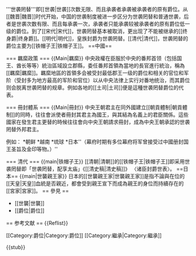 '''世袭罔替'''即[[世袭|世袭]]次数无限、而且承袭者承袭被承袭者的原有爵位。从[[魏晋|魏晋]]时代开始，中国的世袭制度被进一步区分为世袭罔替和普通世袭，后者是世袭次数有限、而且每承袭一次，承袭者只能承袭较被承袭者的原有爵位低一级的爵位。到了[[宋代|宋代]]，世袭罔替基本被取消，更出现了不能被继承的[[终身爵|终身爵]]。[[明代|明代]]，皇族封爵为世袭罔替。[[清代|清代]]，世袭罔替的爵位主要为[[铁帽子王|铁帽子王]]。
==中國==

=== 羈縻政策 ===
{{Main|羈縻}}
中央政權在臣服於中央的番邦首领（包括国王、酋长等等）統治區域設立郡縣，委任番邦首領為當地的長官進行統治，稱為[[羈縻|羈縻]]。羈縻地區的首領多会被受封最低郡王一级的爵位和相关的官位和军阶（受封多为地方最高的军阶和官位）以从中央法律上实行对番地统治，而其爵位则会脱离世袭罔替的规章。例如各地的[[土司|土司]]便是這種世袭罔替爵位的代表。

=== 冊封體系 ===
{{Main|冊封}}
中央王朝君主在同外國建立[[朝貢體制|朝貢體制]]的同時，往往會派使者冊封其君主為國王，與其結為名義上的君臣關係。這些國家在發生君主更替的時候往往會向中央王朝請求冊封，成為中央王朝承認的世袭罔替外邦君主。

例如：
*朝鲜
*越南
*琉球
*日本''（幕府时期有多位幕府将军曾接受过中國册封国王圣旨及金印等物。）''

=== 清代 ===
{{main|铁帽子王}}
[[清朝|清朝]]的[[铁帽子王|铁帽子王]]即采用世袭罔替即「世袭罔替，配享太庙」<ref>《[[清史稿|清史稿]]》 〈诸臣封爵世表〉</ref>。
==日本==
{{main|世襲親王家}}
日本的[[世襲親王家|世襲親王家]]是指不論與在位的[[天皇|天皇]]血統是否親近，都會受到親王宣下而成為親王的身位而持續存在的[[宮家|宮家]]。
== 參見 ==
* [[世襲|世襲]]
* [[爵位|爵位]]

== 参考文献 ==
{{Reflist}}

[[Category:爵位|Category:爵位]]
[[Category:繼承|Category:繼承]]

{{stub}}